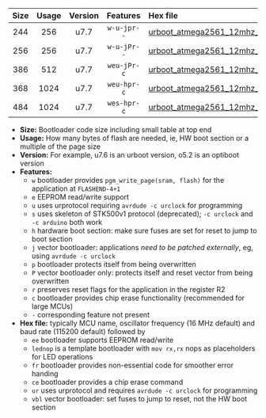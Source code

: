 |Size|Usage|Version|Features|Hex file|
|:-:|:-:|:-:|:-:|:--|
|244|256|u7.7|`w-u-jpr--`|[urboot_atmega2561_12mhz_500000bps_lednop_ur_vbl.hex](https://raw.githubusercontent.com/stefanrueger/urboot.hex/main/mcus/atmega2561/fcpu_12mhz/500000_bps/urboot_atmega2561_12mhz_500000bps_lednop_ur_vbl.hex)|
|256|256|u7.7|`w-u-jPr--`|[urboot_atmega2561_12mhz_500000bps_ur_vbl.hex](https://raw.githubusercontent.com/stefanrueger/urboot.hex/main/mcus/atmega2561/fcpu_12mhz/500000_bps/urboot_atmega2561_12mhz_500000bps_ur_vbl.hex)|
|386|512|u7.7|`weu-jPr-c`|[urboot_atmega2561_12mhz_500000bps_ee_lednop_fr_ce_ur_vbl.hex](https://raw.githubusercontent.com/stefanrueger/urboot.hex/main/mcus/atmega2561/fcpu_12mhz/500000_bps/urboot_atmega2561_12mhz_500000bps_ee_lednop_fr_ce_ur_vbl.hex)|
|368|1024|u7.7|`weu-hpr-c`|[urboot_atmega2561_12mhz_500000bps_ee_lednop_fr_ce_ur.hex](https://raw.githubusercontent.com/stefanrueger/urboot.hex/main/mcus/atmega2561/fcpu_12mhz/500000_bps/urboot_atmega2561_12mhz_500000bps_ee_lednop_fr_ce_ur.hex)|
|484|1024|u7.7|`wes-hpr-c`|[urboot_atmega2561_12mhz_500000bps_ee_lednop_fr_ce.hex](https://raw.githubusercontent.com/stefanrueger/urboot.hex/main/mcus/atmega2561/fcpu_12mhz/500000_bps/urboot_atmega2561_12mhz_500000bps_ee_lednop_fr_ce.hex)|

- **Size:** Bootloader code size including small table at top end
- **Usage:** How many bytes of flash are needed, ie, HW boot section or a multiple of the page size
- **Version:** For example, u7.6 is an urboot version, o5.2 is an optiboot version
- **Features:**
  + `w` bootloader provides `pgm_write_page(sram, flash)` for the application at `FLASHEND-4+1`
  + `e` EEPROM read/write support
  + `u` uses urprotocol requiring `avrdude -c urclock` for programming
  + `s` uses skeleton of STK500v1 protocol (deprecated); `-c urclock` and `-c arduino` both work
  + `h` hardware boot section: make sure fuses are set for reset to jump to boot section
  + `j` vector bootloader: applications *need to be patched externally*, eg, using `avrdude -c urclock`
  + `p` bootloader protects itself from being overwritten
  + `P` vector bootloader only: protects itself and reset vector from being overwritten
  + `r` preserves reset flags for the application in the register R2
  + `c` bootloader provides chip erase functionality (recommended for large MCUs)
  + `-` corresponding feature not present
- **Hex file:** typically MCU name, oscillator frequency (16 MHz default) and baud rate (115200 default) followed by
  + `ee` bootloader supports EEPROM read/write
  + `lednop` is a template bootloader with `mov rx,rx` nops as placeholders for LED operations
  + `fr` bootloader provides non-essential code for smoother error handing
  + `ce` bootloader provides a chip erase command
  + `ur` uses urprotocol and requires `avrdude -c urclock` for programming
  + `vbl` vector bootloader: set fuses to jump to reset, not the HW boot section
